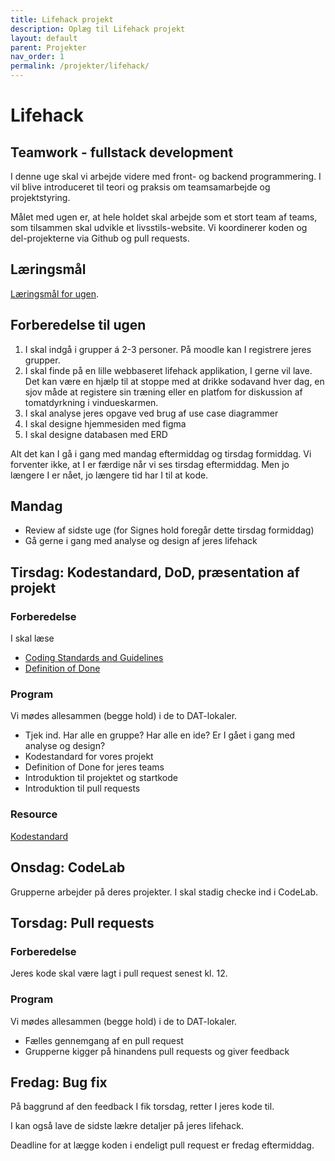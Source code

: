 ```yaml
---
title: Lifehack projekt
description: Oplæg til Lifehack projekt
layout: default
parent: Projekter
nav_order: 1
permalink: /projekter/lifehack/
---
```


# Lifehack

## Teamwork - fullstack development

I denne uge skal vi arbejde videre med front- og backend programmering. I vil blive introduceret til teori og praksis om teamsamarbejde og projektstyring.

Målet med ugen er, at hele holdet skal arbejde som et stort team af teams, som tilsammen skal udvikle et livsstils-website. Vi koordinerer koden og del-projekterne via Github og pull requests.

## Læringsmål 

[Læringsmål for ugen](./laeringsmaal.md).

## Forberedelse til ugen

1. I skal indgå i grupper á 2-3 personer. På moodle kan I registrere jeres grupper.
2. I skal finde på en lille webbaseret lifehack applikation, I gerne vil lave. Det kan være en hjælp til at stoppe med at drikke sodavand hver dag, en sjov måde at registere sin træning eller en platfom for diskussion af tomatdyrkning i vindueskarmen. 
3. I skal analyse jeres opgave ved brug af use case diagrammer
4. I skal designe hjemmesiden med figma
5. I skal designe databasen med ERD

Alt det kan I gå i gang med mandag eftermiddag og tirsdag formiddag. Vi forventer ikke, at I er færdige når vi ses tirsdag eftermiddag. Men jo længere I er nået, jo længere tid har I til at kode. 

## Mandag 

- Review af sidste uge (for Signes hold foregår dette tirsdag formiddag)
- Gå gerne i gang med analyse og design af jeres lifehack 

## Tirsdag: Kodestandard, DoD, præsentation af projekt

### Forberedelse
I skal læse
- [Coding Standards and Guidelines](https://www.geeksforgeeks.org/coding-standards-and-guidelines/)
- [Definition of Done](https://beyondthebacklog.com/2023/12/15/definition-of-done-checklist/)

### Program
Vi mødes allesammen (begge hold) i de to DAT-lokaler. 

- Tjek ind. Har alle en gruppe? Har alle en ide? Er I gået i gang med analyse og design?
- Kodestandard for vores projekt
- Definition of Done for jeres teams
- Introduktion til projektet og startkode
- Introduktion til pull requests

### Resource
[Kodestandard](./codingstandard.md)

## Onsdag: CodeLab

Grupperne arbejder på deres projekter. I skal stadig checke ind i CodeLab.

## Torsdag: Pull requests

### Forberedelse
Jeres kode skal være lagt i pull request senest kl. 12. 

### Program
Vi mødes allesammen (begge hold) i de to DAT-lokaler.

- Fælles gennemgang af en pull request
- Grupperne kigger på hinandens pull requests og giver feedback

## Fredag: Bug fix
På baggrund af den feedback I fik torsdag, retter I jeres kode til. 

I kan også lave de sidste lækre detaljer på jeres lifehack. 

Deadline for at lægge koden i endeligt pull request er fredag eftermiddag. 

